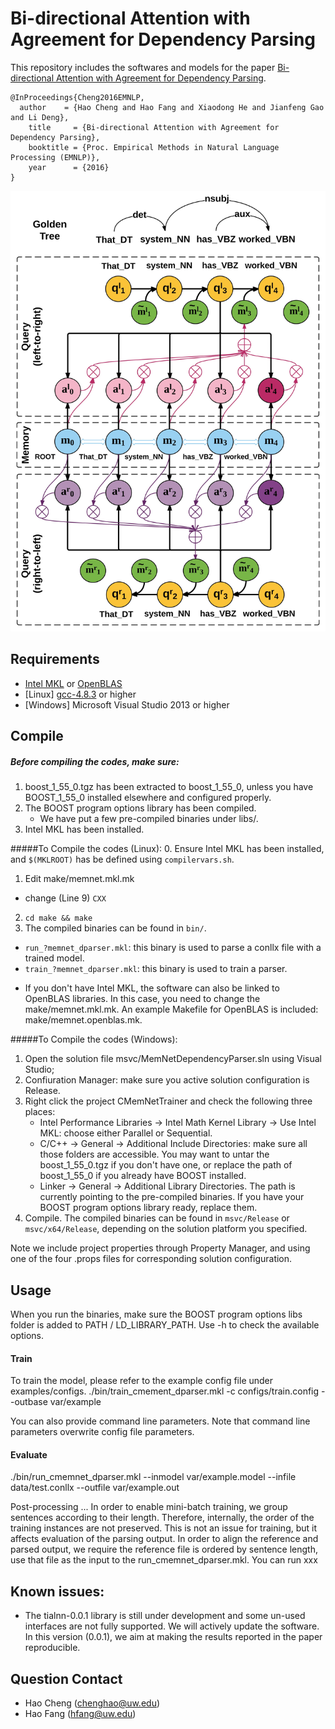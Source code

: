Bi-directional Attention with Agreement for Dependency Parsing
=================

This repository includes the softwares and models for the paper
[Bi-directional Attention with Agreement for Dependency Parsing](https://arxiv.org/abs/1608.02076).
```
@InProceedings{Cheng2016EMNLP,
  author    = {Hao Cheng and Hao Fang and Xiaodong He and Jianfeng Gao and Li Deng},
	title     = {Bi-directional Attention with Agreement for Dependency Parsing},
	booktitle = {Proc. Empirical Methods in Natural Language Processing (EMNLP)},
	year      = {2016}
}
```

<img src="./misc/memnet_dparser.jpg" width="600">

## Requirements
- [Intel MKL](https://software.intel.com/en-us/intel-mkl) or [OpenBLAS](http://www.openblas.net/)
- [Linux] [gcc-4.8.3](https://gcc.gnu.org/gcc-4.8/) or higher
- [Windows] Microsoft Visual Studio 2013 or higher

## Compile
##### Before compiling the codes, make sure:
1. boost_1_55_0.tgz has been extracted to boost_1_55_0, unless you have BOOST_1_55_0 installed elsewhere and configured properly.
2. The BOOST program options library has been compiled.
	* We have put a few pre-compiled binaries under libs/.
3. Intel MKL has been installed.

#####To Compile the codes (Linux):
0. Ensure Intel MKL has been installed, and ```$(MKLROOT)``` has be defined using ```compilervars.sh```.
1. Edit make/memnet.mkl.mk
  * change (Line 9) ```CXX```
2. ```cd make && make```
3. The compiled binaries can be found in ```bin/```.
  * ```run_?memnet_dparser.mkl```: this binary is used to parse a conllx file with a trained model.
  * ```train_?memnet_dparser.mkl```: this binary is used to train a parser. 

- If you don't have Intel MKL, the software can also be linked to OpenBLAS libraries.
	In this case, you need to change the make/memnet.mkl.mk.
	An example Makefile for OpenBLAS is included: make/memnet.openblas.mk.

#####To Compile the codes (Windows):
1. Open the solution file msvc/MemNetDependencyParser.sln using Visual Studio;
2. Confiuration Manager: make sure you active solution configuration is Release.
3. Right click the project CMemNetTrainer and check the following three places:
	* Intel Performance Libraries -> Intel Math Kernel Library -> Use Intel MKL: choose either Parallel or Sequential.
	* C/C++ -> General -> Additional Include Directories: make sure all those folders are accessible.
		You may want to untar the boost_1_55_0.tgz if you don't have one, or
		replace the path of boost_1_55_0 if you already have BOOST installed.
	* Linker -> General -> Additional Library Directories.
	  The path is currently pointing to the pre-compiled binaries. 
		If you have your BOOST program options library ready, replace them.
4. Compile. The compiled binaries can be found in ```msvc/Release``` or ```msvc/x64/Release```, depending on the solution platform you specified.

Note we include project properties through Property Manager, and using one of
the four .props files for corresponding solution configuration.

## Usage
When you run the binaries, make sure the BOOST program options libs folder is added to PATH / LD_LIBRARY_PATH.
Use -h to check the available options.

#### Train
To train the model, please refer to the example config file under examples/configs.
./bin/train_cmement_dparser.mkl -c configs/train.config --outbase var/example

You can also provide command line parameters. Note that command line parameters overwrite config file parameters.

#### Evaluate
./bin/run_cmemnet_dparser.mkl --inmodel var/example.model --infile data/test.conllx --outfile var/example.out

Post-processing ...
In order to enable mini-batch training, we group sentences according to their length.
Therefore, internally, the order of the training instances are not preserved.
This is not an issue for training, but it affects evaluation of the parsing output.
In order to align the reference and parsed output, we require the reference file is ordered by sentence length, use that file as the input to the run_cmemnet_dparser.mkl.
You can run xxx 

## Known issues:
- The tialnn-0.0.1 library is still under development and some un-used
	interfaces are not fully supported. 
	We will actively update the software.
	In this version (0.0.1), we aim at making the results reported in the paper
	reproducible.

## Question Contact
- Hao Cheng (chenghao@uw.edu)
- Hao Fang (hfang@uw.edu)
